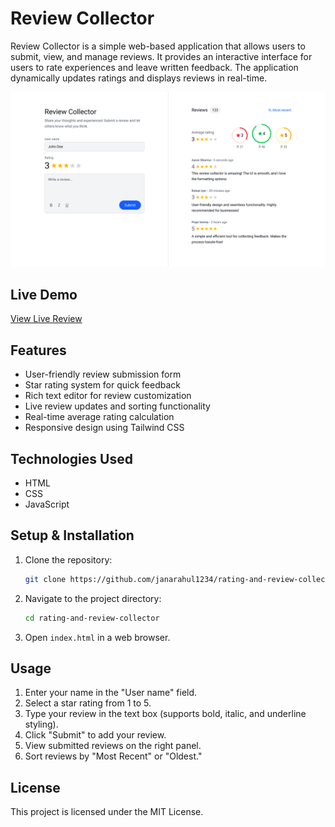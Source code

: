 # Review Collector

Review Collector is a simple web-based application that allows users to submit, view, and manage reviews. It provides an interactive interface for users to rate experiences and leave written feedback. The application dynamically updates ratings and displays reviews in real-time.

![Review Collector Thumbnail](thumbnail.png)

## Live Demo

[View Live Review](#)

## Features

- User-friendly review submission form
- Star rating system for quick feedback
- Rich text editor for review customization
- Live review updates and sorting functionality
- Real-time average rating calculation
- Responsive design using Tailwind CSS

## Technologies Used

- HTML
- CSS
- JavaScript

## Setup & Installation

1. Clone the repository:
   ```sh
   git clone https://github.com/janarahul1234/rating-and-review-collector.git
   ```
2. Navigate to the project directory:
   ```sh
   cd rating-and-review-collector
   ```
3. Open `index.html` in a web browser.

## Usage

1. Enter your name in the "User name" field.
2. Select a star rating from 1 to 5.
3. Type your review in the text box (supports bold, italic, and underline styling).
4. Click "Submit" to add your review.
5. View submitted reviews on the right panel.
6. Sort reviews by "Most Recent" or "Oldest."

## License

This project is licensed under the MIT License.
